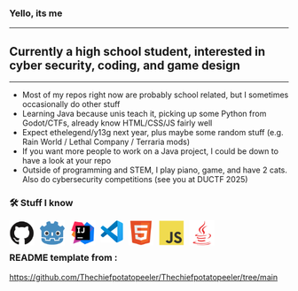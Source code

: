 ### Yello, its me

---

## Currently a high school student, interested in cyber security, coding, and game design

---

- Most of my repos right now are probably school related, but I sometimes occasionally do other stuff
- Learning Java because unis teach it, picking up some Python from Godot/CTFs, already know HTML/CSS/JS fairly well
- Expect ethelegend/y13g next year, plus maybe some random stuff (e.g. Rain World / Lethal Company / Terraria mods)
- If you want more people to work on a Java project, I could be down to have a look at your repo
- Outside of programming and STEM, I play piano, game, and have 2 cats. Also do cybersecurity competitions (see you at DUCTF 2025)

### 🛠️ Stuff I know
  
<img align="left" alt="Github" width="45px" src="https://github.com/devicons/devicon/blob/master/icons/github/github-original.svg" style="padding-right:10px;" />
<img align="left" alt="Godot" width="45px" src="https://github.com/devicons/devicon/blob/master/icons/godot/godot-original.svg" style="padding-right:10px;" />
<img align="left" alt="IntelliJ" width="45px" src="https://github.com/devicons/devicon/blob/master/icons/intellij/intellij-original.svg" style="padding-right:10px;" />
<img align="left" alt="Visual Studio Code" width="40px" src="https://github.com/devicons/devicon/blob/master/icons/vscode/vscode-original.svg" style="padding-right:10px;" />
<img align="left" alt="HTML5" width="45px" src="https://github.com/devicons/devicon/blob/master/icons/html5/html5-original.svg" style="padding-right:10px;" />
<img align="left" alt="Javascript" width="45px" src="https://github.com/devicons/devicon/blob/master/icons/javascript/javascript-original.svg" style="padding-right:10px;" />
<img align="left" alt="Java" width="45px" src="https://github.com/devicons/devicon/blob/master/icons/java/java-plain.svg" style="padding-right:10px;" />
<br>
<br>

### README template from :
https://github.com/Thechiefpotatopeeler/Thechiefpotatopeeler/tree/main

